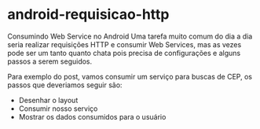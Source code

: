 # android-requisicao-http

Consumindo Web Service no Android
Uma tarefa muito comum do dia a dia seria realizar requisições HTTP e consumir Web Services, mas as vezes pode ser um tanto quanto chata pois precisa de configurações e alguns passos a serem seguidos.

Para exemplo do post, vamos consumir um serviço para buscas de CEP, os passos que deveriamos seguir são:

- Desenhar o layout
- Consumir nosso serviço
- Mostrar os dados consumidos para o usuário
